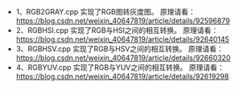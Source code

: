 * 1、RGB2GRAY.cpp 实现了RGB图转灰度图。 原理请看：https://blog.csdn.net/weixin_40647819/article/details/92596879
* 2、RGBHSI.cpp 实现了RGB与HSI之间的相互转换。 原理请看：https://blog.csdn.net/weixin_40647819/article/details/92640145
* 3、RGBHSV.cpp 实现了RGB与HSV之间的相互转换。 原理请看：https://blog.csdn.net/weixin_40647819/article/details/92660320
* 4、RGBYUV.cpp 实现了RGB与YUV之间的相互转换。 原理请看：https://blog.csdn.net/weixin_40647819/article/details/92619298
